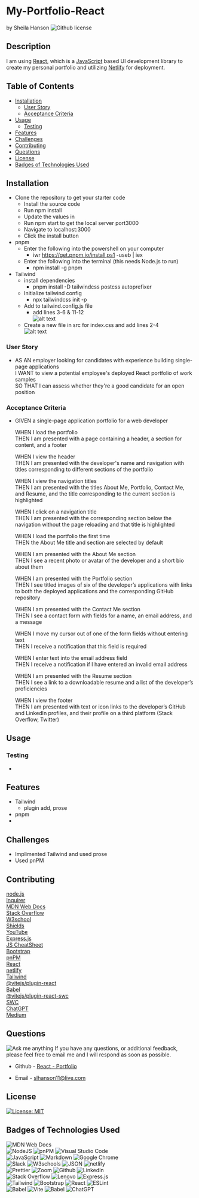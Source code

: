 # My-Portfolio-React <!-- omit from toc -->
by Sheila Hanson ![Github license](https://img.shields.io/badge/license-MIT-blue.svg)  

## Description <!-- omit from toc -->
  I am using [React](https://react.dev/), which is a [JavaScript](https://www.javascript.com/) based UI development library to create my personal portfolio and utilizing [Netlify](https://www.netlify.com/) for deployment.

## Table of Contents <!-- omit from toc -->
  
- [Installation](#installation)
  - [User Story](#user-story)
  - [Acceptance Criteria](#acceptance-criteria)
- [Usage](#usage)
  - [Testing](#testing)
- [Features](#features)
- [Challenges](#challenges)
- [Contributing](#contributing)
- [Questions](#questions)
- [License](#license)
- [Badges of Technologies Used](#badges-of-technologies-used)
    

## Installation
  - Clone the repository to get your starter code  
    - Install the source code  
    - Run npm install  
    - Update the values in  
    - Run npm start to get the local server port3000  
    - Navigate to localhost:3000  
    - Click the install button  
- pnpm  
  - Enter the following into the powershell on your computer  
    - iwr https://get.pnpm.io/install.ps1 -useb | iex  
  - Enter the following into the terminal  (this needs Node.js to run)  
    - npm install -g pnpm  
- Tailwind  
  - install dependencies  
    - pnpm install -D tailwindcss postcss autoprefixer  
  - Initialize tailwind config  
    - npx tailwindcss init -p  
  - Add to tailwind.config.js file  
    - add lines 3-6 & 11-12  
    ![alt text](<public/images/README.md images/tailwind.config.jspng.png>)  
  - Create a new file in src for index.css and add lines 2-4  
    ![alt text](<public/images/README.md images/tailwind index.css.png>)
  
### User Story  
* AS AN employer looking for candidates with experience building single-page applications    
    I WANT to view a potential employee's deployed React portfolio of work samples  
    SO THAT I can assess whether they're a good candidate for an open position   
### Acceptance Criteria
* GIVEN a single-page application portfolio for a web developer  

    WHEN I load the portfolio  
    THEN I am presented with a page containing a header, a section for content, and a footer  

    WHEN I view the header  
    THEN I am presented with the developer's name and navigation with titles corresponding to different sections of the portfolio  

    WHEN I view the navigation titles  
    THEN I am presented with the titles About Me, Portfolio, Contact Me, and Resume, and the title corresponding to the current section is highlighted  

    WHEN I click on a navigation title  
    THEN I am presented with the corresponding section below the navigation without the page reloading and that title is highlighted  

    WHEN I load the portfolio the first time  
    THEN the About Me title and section are selected by default  

    WHEN I am presented with the About Me section  
    THEN I see a recent photo or avatar of the developer and a short bio about them  

    WHEN I am presented with the Portfolio section  
    THEN I see titled images of six of the developer’s applications with links to both the deployed applications and the corresponding GitHub repository  

    WHEN I am presented with the Contact Me section  
    THEN I see a contact form with fields for a name, an email address, and a message  

    WHEN I move my cursor out of one of the form fields without entering text  
    THEN I receive a notification that this field is required  

    WHEN I enter text into the email address field  
    THEN I receive a notification if I have entered an invalid email address  

    WHEN I am presented with the Resume section  
    THEN I see a link to a downloadable resume and a list of the developer’s proficiencies  

    WHEN I view the footer  
    THEN I am presented with text or icon links to the developer’s GitHub and LinkedIn profiles, and their profile on a third platform (Stack Overflow, Twitter)  

      
## Usage  
  

### Testing  
- 
## Features  
- Tailwind  
  - plugin add, prose
- pnpm    
-   
## Challenges  
- Implimented Tailwind and used prose
- Used pnPM 


## Contributing
[node.js](https://nodejs.org/en)  
[Inquirer](https://www.npmjs.com/package/inquirer/v/8.2.4)  
[MDN Web Docs](https://developer.mozilla.org/en-US/docs/Web)    
[Stack Overflow](https://stackoverflow.com/?newreg=67d94556b887449fa2885dadf54a5439)   
[W3school](https://www.w3schools.com/)   
[Shields](https://shields.io/)   
[YouTube](https://youtube.com)  
[Express.js](https://expressjs.com/)  
[JS CheatSheet](https://htmlcheatsheet.com/js/)  
[Bootstrap](https://getbootstrap.com/)  
[pnPM](https://pnpm.io/)   
[React](https://react.dev/)  
[netlify](https://www.netlify.com/)  
[Tailwind](https://tailwindcss.com/)  
[@vitejs/plugin-react](https://github.com/vitejs/vite-plugin-react/blob/main/packages/plugin-react/README.md)  
[Babel](https://babeljs.io/)     
[@vitejs/plugin-react-swc](https://github.com/vitejs/vite-plugin-react-swc)  
[SWC](https://swc.rs/)  
[ChatGPT](https://openai.com/chatgpt)  
[Medium](https://cortezd334.medium.com/add-a-pdf-to-your-react-app-in-3-easy-steps-4a1d2cbf0ec9)  


## Questions
![Ask me anything](https://img.shields.io/badge/Ask%20me-anything-1abc9c.svg)
If you have any questions, or additional feedback, please feel free to email me and I will respond as soon as possible.
    
* Github -
[React - Portfolio](https://github.com/Sheila-Ha/my-portfolio-react)

* Email -
slhanson11@live.com

## License 

[![License: MIT](https://img.shields.io/badge/License-MIT-yellow.svg)](https://opensource.org/licenses/MIT)



## Badges of Technologies Used
![MDN Web Docs](https://img.shields.io/badge/MDN_Web_Docs-black?style=for-the-badge&logo=mdnwebdocs&logoColor=white)   
![NodeJS](https://img.shields.io/badge/node.js-6DA55F?style=for-the-badge&logo=node.js&logoColor=white)  ![pnPM](https://img.shields.io/badge/pnpm-yellow?style=for-the-badge&logo=pnpm&logoColor=white)  ![Visual Studio Code](https://img.shields.io/badge/Visual%20Studio%20Code-0078d7.svg?style=for-the-badge&logo=visual-studio-code&logoColor=white)  
![JavaScript](https://img.shields.io/badge/javascript-%23323330.svg?style=for-the-badge&logo=javascript&logoColor=%23F7DF1E)  ![Markdown](https://img.shields.io/badge/markdown-%23000000.svg?style=for-the-badge&logo=markdown&logoColor=white)   ![Google Chrome](https://img.shields.io/badge/Google_chrome-4285F4?style=for-the-badge&logo=Google-chrome&logoColor=white)    
![Slack](https://img.shields.io/badge/Slack-4A154B?style=for-the-badge&logo=slack&logoColor=white)  ![W3schools](https://img.shields.io/badge/W3Schools-04AA6D?style=for-the-badge&logo=W3Schools&logoColor=white) ![JSON](https://img.shields.io/badge/json-5E5C5C?style=for-the-badge&logo=json&logoColor=red)  ![netlify](https://img.shields.io/badge/Netlify-00C7B7?style=for-the-badge&logo=netlify&logoColor=white)  
![Prettier](https://img.shields.io/badge/prettier-1A2C34?style=for-the-badge&logo=prettier&logoColor=F7BA3E) ![Zoom](https://img.shields.io/badge/Zoom-2D8CFF?style=for-the-badge&logo=zoom&logoColor=white) ![Github](https://img.shields.io/badge/GitHub-100000?style=for-the-badge&logo=github&logoColor=white)  ![LinkedIn](https://img.shields.io/badge/linkedin-%230077B5.svg?logo=linkedin&logoColor=white)  
![Stack Overflow](https://img.shields.io/badge/Stack_Overflow-FE7A16?style=for-the-badge&logo=stack-overflow&logoColor=white)  ![Lenovo](https://img.shields.io/badge/lenovo%20laptop-E2231A?style=for-the-badge&logo=lenovo&logoColor=white)  ![Express.js](https://img.shields.io/badge/express.js-%23404d59.svg?logo=express&logoColor=%2361DAFB)  
![Tailwind](https://img.shields.io/badge/Tailwind_CSS-38B2AC?style=for-the-badge&logo=tailwind-css&logoColor=white)  ![Bootstrap](https://img.shields.io/badge/bootstrap-%23563D7C.svg?logo=bootstrap&logoColor=white)  ![React](https://img.shields.io/badge/React-20232A?style=for-the-badge&logo=react&logoColor=61DAFB)  ![ESLint](https://img.shields.io/badge/ESLint-4B3263?logo=eslint&logoColor=white)  
![Babel](https://img.shields.io/badge/Babel-F9DC3e?logo=babel&logoColor=black)  ![Vite](https://img.shields.io/badge/Vite-B73BFE?style=for-the-badge&logo=vite&logoColor=FFD62E)  ![Babel](  https://img.shields.io/badge/Babel-F9DC3E?style=for-the-badge&logo=babel&logoColor=white)  ![ChatGPT](https://img.shields.io/badge/ChatGPT-74aa9c?style=for-the-badge&logo=openai&logoColor=white)